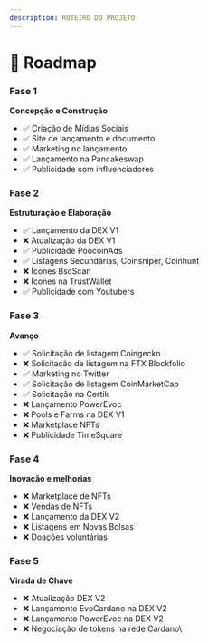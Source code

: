 ```yaml
---
description: ROTEIRO DO PROJETO
---
```


# 📖   Roadmap

### Fase 1

**Concepção e Construção**

* ✅ Criação de Mídias Sociais
* ✅ Site de lançamento e documento
* ✅ Marketing no lançamento
* ✅ Lançamento na Pancakeswap
* ✅ Publicidade com influenciadores

### **Fase 2**

**Estruturação e Elaboração**

* ✅ Lançamento da DEX V1
* ❌ Atualização da DEX V1
* ✅ Publicidade PoocoinAds
* ✅ Listagens Secundárias, Coinsniper, Coinhunt
* ❌ Ícones BscScan
* ❌ Ícones na TrustWallet
* ✅ Publicidade com Youtubers

### Fase 3

**Avanço**

* ✅ Solicitação de listagem Coingecko
* ❌ Solicitação de listagem na FTX Blockfolio&#x20;
* ✅ Marketing no Twitter
* ✅ Solicitação de listagem CoinMarketCap
* ✅ Solicitação na Certik
* ❌ Lançamento PowerEvoc
* ❌ Pools e Farms na DEX V1
* ❌ Marketplace NFTs
*   ❌ Publicidade TimeSquare



### Fase 4

**Inovação e melhorias**

* ❌ Marketplace de NFTs
* ❌ Vendas de NFTs
* ❌ Lançamento da DEX V2
* ❌ Listagens em Novas Bolsas
* ❌ Doações voluntárias

### **Fase 5**

**Virada de Chave**

* ❌ Atualização DEX V2
* ❌ Lançamento EvoCardano na DEX V2
* ❌ Lançamento PowerEvoc na DEX V2
* ❌ Negociação de tokens na rede Cardano\
